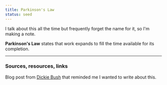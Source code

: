 ```yaml
---
title: Parkinson's Law
status: seed
---
```


I talk about this all the time but frequently forget the name for it, so I'm making a note.

**Parkinson's Law** states that work expands to fill the time available for its completion.

---
### Sources, resources, links

Blog post from [Dickie Bush](https://www.dickiebush.com/articles/parkinsons) that reminded me I wanted to write about this.